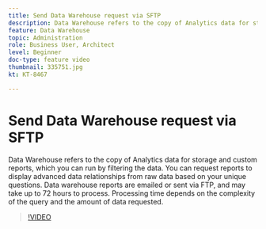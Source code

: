 ```yaml
---
title: Send Data Warehouse request via SFTP
description: Data Warehouse refers to the copy of Analytics data for storage and custom reports, which you can run by filtering the data. You can request reports to display advanced data relationships from raw data based on your unique questions. Data warehouse reports are emailed or sent via FTP, and may take up to 72 hours to process. Processing time depends on the complexity of the query and the amount of data requested.
feature: Data Warehouse
topic: Administration
role: Business User, Architect
level: Beginner 
doc-type: feature video
thumbnail: 335751.jpg
kt: KT-8467

---
```

# Send Data Warehouse request via SFTP
Data Warehouse refers to the copy of Analytics data for storage and custom reports, which you can run by filtering the data. You can request reports to display advanced data relationships from raw data based on your unique questions. Data warehouse reports are emailed or sent via FTP, and may take up to 72 hours to process. Processing time depends on the complexity of the query and the amount of data requested.


>[!VIDEO](https://publish.tv.adobe.com/bucket/1/category/5573/video/335751/)